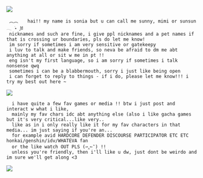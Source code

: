 

  ![](https://64.media.tumblr.com/3bdcd560c8636d044e200af0db21482e/0204d4661e661699-3d/s400x600/bb1c6b6f566624224c262309819576b9b30e0280.pnj)
     
     ︵︵⠀ ⠀hai!! my name is sonia but u can call me sunny, mimi or sunsun 𓂃 ࣪˖ ִֶָ𐀔  
     nicknames and such are fine, i give ppl nicknames and a pet names if that is crossing ur boundaries, pls do let me know!
     im sorry if sometimes i am very sensitive or gatekeepy 
     i luv to talk and make friends, so neva be afraid to dm me abt anything at all or sit w me in pt !!
     eng isn't my first language, so i am sorry if sometimes i talk nonsense qwq
     sometimes i can be a blabbermouth, sorry i just like being open
     i can forget to reply to things - if i do, please let me know!!! i try my best out here ~⠀⠀⠀
    
 ![](https://64.media.tumblr.com/3bdcd560c8636d044e200af0db21482e/0204d4661e661699-3d/s400x600/bb1c6b6f566624224c262309819576b9b30e0280.pnj)
   
      i have quite a few fav games or media !! btw i just post and interact w what i like, 
      mainly my fav chars idc abt anything else (also i like gacha games but it's very critical...like very..
      like as in i only really like it for my fav characters in that media... im just saying if you're an...
      for example avid HARDCORE DEFENDER DISCOURSE PARTICIPATOR ETC ETC honkai/genshin/idv/WHATEVA fan
      or the like watch OUT PLS (⇀‸↼‶) !! 
      unless you're friendly, then i'll like u dw, just dont be weirdo and im sure we'll get along <3

      
  ![](https://64.media.tumblr.com/c9a58303d09681ccf45f5392452af851/dcfcd66431d8f63b-f5/s2048x3072/c30e28dd1f9551ce27e19045ef14c1936907e9f2.pnj)



  
